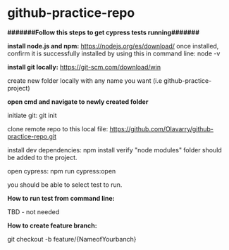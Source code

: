 # github-practice-repo

**#######Follow this steps to get cypress tests running#######**

**install node.js and npm:**
https://nodejs.org/es/download/
once installed, confirm it is successfully installed by using this in command line: node -v

**install git locally:**
https://git-scm.com/download/win

create new folder locally with any name you want (i.e github-practice-project)

**open cmd and navigate to newly created folder**

initiate git:
git init

clone remote repo to this local file:
https://github.com/Olavarry/github-practice-repo.git

install dev dependencies:
npm install
verify "node modules" folder should be added to the project.

open cypress:
npm run cypress:open
      
you should be able to select test to run.
      
**How to run test from command line:**
 
TBD - not needed

**How to create feature branch:**

git checkout -b feature/{NameofYourbanch}

